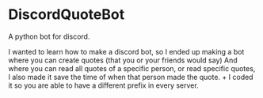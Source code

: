 # DiscordQuoteBot
A python bot for discord.

I wanted to learn how to make a discord bot, so I ended up making a bot where you can create quotes (that you or your friends would say)
And where you can read all quotes of a specific person, or read specific quotes, I also made it save the time of when that person made the quote. + I coded it so you are able to have a different prefix in every server.
